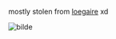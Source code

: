 mostly stolen from [loegaire](https://github.com/loegaire) xd

![bilde](https://github.com/user-attachments/assets/d40c378f-69a6-4624-9d4b-9de6ef636ccd)

